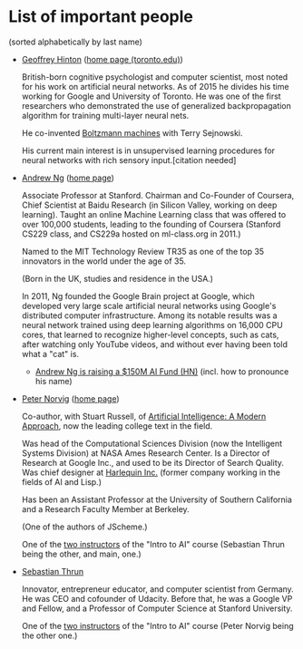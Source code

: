 # List of important people

(sorted alphabetically by last name)

* [Geoffrey Hinton](https://en.wikipedia.org/wiki/Geoffrey_Hinton) ([home page (toronto.edu)](https://www.cs.toronto.edu/~hinton/))

  British-born cognitive psychologist and computer scientist, most
  noted for his work on artificial neural networks. As of 2015 he
  divides his time working for Google and University of Toronto. He
  was one of the first researchers who demonstrated the use of
  generalized backpropagation algorithm for training multi-layer
  neural nets.

  He co-invented [Boltzmann
  machines](https://en.wikipedia.org/wiki/Boltzmann_machine) with
  Terry Sejnowski.

  His current main interest is in unsupervised learning procedures for
  neural networks with rich sensory input.[citation needed]


* [Andrew Ng](https://en.wikipedia.org/wiki/Andrew_Ng) ([home page](http://www.andrewng.org/))

  Associate Professor at Stanford. Chairman and Co-Founder of
  Coursera, Chief Scientist at Baidu Research (in Silicon Valley,
  working on deep learning). Taught an online Machine Learning class
  that was offered to over 100,000 students, leading to the founding
  of Coursera (Stanford CS229 class, and CS229a hosted on ml-class.org
  in 2011.)

  Named to the MIT Technology Review TR35 as one of the top 35
  innovators in the world under the age of 35.

  (Born in the UK, studies and residence in the USA.)

  In 2011, Ng founded the Google Brain project at Google, which
  developed very large scale artificial neural networks using Google's
  distributed computer infrastructure. Among its notable results
  was a neural network trained using deep learning algorithms on
  16,000 CPU cores, that learned to recognize higher-level concepts,
  such as cats, after watching only YouTube videos, and without ever
  having been told what a "cat" is.
  
    * [Andrew Ng is raising a $150M AI Fund (HN)](https://news.ycombinator.com/item?id=15028322) (incl. how to pronounce his name)

* [Peter Norvig](https://en.wikipedia.org/wiki/Peter_Norvig) ([home page](http://www.norvig.com/))

  Co-author, with Stuart Russell, of [Artificial Intelligence: A
  Modern
  Approach](https://en.wikipedia.org/wiki/Artificial_Intelligence:_A_Modern_Approach),
  now the leading college text in the field.

  Was head of the Computational Sciences Division (now the Intelligent
  Systems Division) at NASA Ames Research Center. Is a Director of
  Research at Google Inc., and used to be its Director of Search
  Quality. Was chief designer at [Harlequin
  Inc.](https://en.wikipedia.org/wiki/Harlequin_%28software_company%29)
  (former company working in the fields of AI and Lisp.)

  Has been an Assistant Professor at the University of Southern
  California and a Research Faculty Member at Berkeley.

  (One of the authors of JScheme.)

  One of the [two
  instructors](https://www.udacity.com/course/intro-to-artificial-intelligence--cs271)
  of the "Intro to AI" course (Sebastian Thrun being the other, and
  main, one.)

* [Sebastian Thrun](https://en.wikipedia.org/wiki/Sebastian_Thrun)

  Innovator, entrepreneur educator, and computer scientist from
  Germany. He was CEO and cofounder of Udacity. Before that, he was a
  Google VP and Fellow, and a Professor of Computer Science at
  Stanford University.

  One of the [two
  instructors](https://www.udacity.com/course/intro-to-artificial-intelligence--cs271)
  of the "Intro to AI" course (Peter Norvig being the other one.)

